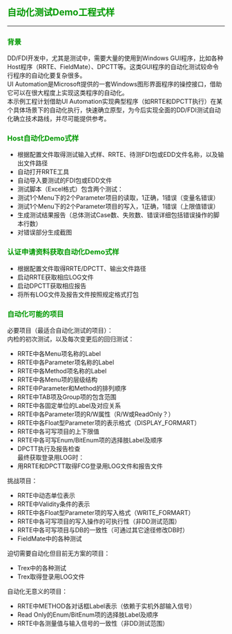 ## <font color=#009900>自动化测试Demo工程式样</font>  

---
### <font color=#009900>背景</font>   
DD/FDI开发中，尤其是测试中，需要大量的使用到Windows GUI程序，比如各种Host程序（RRTE、FieldMate）、DPCTT等。这类GUI程序的自动化测试较命令行程序的自动化要复杂很多。  
UI Automation是Microsoft提供的一套Windows图形界面程序的操控接口，借助它可以在很大程度上实现这类程序的自动化。  
本示例工程计划借助UI Automation实现典型程序（如RRTE和DPCTT执行）在某个具体场景下的自动化执行，快速确立原型，为今后实现全面的DD/FDI测试自动化确立技术路线，并尽可能提供参考。  

### <font color=#009900>Host自动化Demo式样</font>   
- 根据配置文件取得测试输入式样、RRTE、待测FDI包或EDD文件名称，以及输出文件路径    
- 自动打开RRTE工具  
- 自动导入要测试的FDI包或EDD文件  
- 测试脚本（Excel格式）包含两个测试：  
 - 测试1个Menu下的2个Parameter项目的读取，1正确，1错误（变量名错误）   
 - 测试1个Menu下的2个Parameter项目的写入，1正确，1错误（上限值错误）  
- 生成测试结果报告（总体测试Case数、失败数、错误详细包括错误操作的脚本行数）  
- 对错误部分生成截图  

### <font color=#009900>认证申请资料获取自动化Demo式样</font>    
- 根据配置文件取得RRTE/DPCTT、输出文件路径    
- 启动RRTE获取相应LOG文件  
- 启动DPCTT获取相应报告  
- 将所有LOG文件及报告文件按照规定格式打包   

### <font color=#009900>自动化可能的项目</font>   
必要项目（最适合自动化测试的项目）：  
内检的初次测试，以及每次变更后的回归测试：  
- RRTE中各Menu项名称的Label  
- RRTE中各Parameter项名称的Label  
- RRTE中各Method项名称的Label  
- RRTE中各Menu项的层级结构  
- RRTE中Parameter和Method的排列顺序  
- RRTE中TAB项及Group项的包含范围   
- RRTE中各固定单位的Label及对应关系  
- RRTE中各Parameter项的R/W属性（R/W或ReadOnly？）  
- RRTE中各Float型Parameter项的表示格式（DISPLAY_FORMART）  
- RRTE中各可写项目的上下限值  
- RRTE中各可写Enum/BitEnum项的选择肢Label及顺序   
- DPCTT执行及报告检查  
最终获取登录用LOG时：  
- 用RRTE和DPCTT取得FCG登录用LOG文件和报告文件   

挑战项目：  
- RRTE中动态单位表示  
- RRTE中Validity条件的表示  
- RRTE中各Float型Parameter项的写入格式（WRITE_FORMART）  
- RRTE中各可写项目的写入操作的可执行性（非DD测试范围）  
- RRTE中各可写项目与DB的一致性（可通过其它途径修改DB时）  
- FieldMate中的各种测试  

迫切需要自动化但目前无方案的项目：  
- Trex中的各种测试  
- Trex取得登录用LOG文件   

自动化无意义的项目：  
- RRTE中METHOD各对话框Label表示（依赖于实机外部输入信号）  
- Read Only的Enum/BitEnum项的选择肢Label及顺序   
- RRTE中各测量值与输入信号的一致性（非DD测试范围）  
